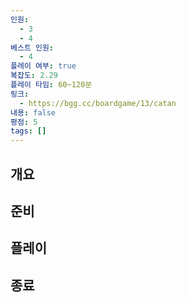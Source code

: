 ```yaml
---
인원:
  - 3
  - 4
베스트 인원:
  - 4
플레이 여부: true
복잡도: 2.29
플레이 타임: 60~120분
링크:
  - https://bgg.cc/boardgame/13/catan
내용: false
평점: 5
tags: []
---
```

## 개요
## 준비
## 플레이
## 종료